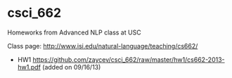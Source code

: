 csci_662
========

Homeworks from Advanced NLP class at USC

Class page: http://www.isi.edu/natural-language/teaching/cs662/


* HW1 https://github.com/zaycev/csci_662/raw/master/hw1/cs662-2013-hw1.pdf (added on 09/16/13)
